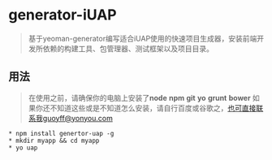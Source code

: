 # generator-iUAP

> 基于yeoman-generator编写适合iUAP使用的快速项目生成器，安装前端开发所依赖的构建工具、包管理器、测试框架以及项目目录。

## 用法

> 在使用之前，请确保你的电脑上安装了**node** **npm** **git** **yo** **grunt** **bower**
> 如果你还不知道这些或是不知道怎么安装，请自行百度或谷歌之，也可直接联系我guoyff@yonyou.com

```code
* npm install genertor-uap -g
* mkdir myapp && cd myapp
* yo uap
```
